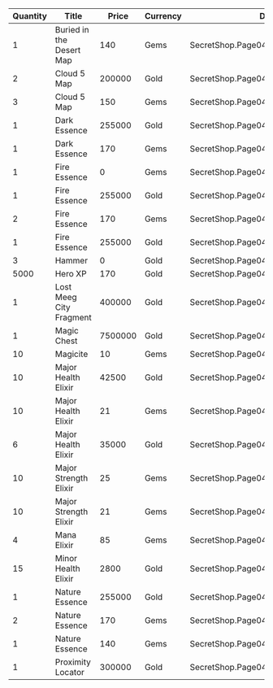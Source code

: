 | Quantity | Title | Price | Currency |  Dev Name |
| -------- | ----- | ----- | -------- |  -------- |
| 1 | Buried in the Desert Map | 140 | Gems | SecretShop.Page04.UnderworldTrader.78 |
| 2 | Cloud 5 Map | 200000 | Gold | SecretShop.Page04.TreasureMap.25 |
| 3 | Cloud 5 Map | 150 | Gems | SecretShop.Page04.UnderworldTrader.77 |
| 1 | Dark Essence | 255000 | Gold | SecretShop.Page04.Shard.21 |
| 1 | Dark Essence | 170 | Gems | SecretShop.Page04.UnderworldTrader.68 |
| 1 | Fire Essence | 0 | Gems | SecretShop.Page04.Free.43 |
| 1 | Fire Essence | 255000 | Gold | SecretShop.Page04.Reagent.68 |
| 2 | Fire Essence | 170 | Gems | SecretShop.Page04.Reagent.83 |
| 1 | Fire Essence | 255000 | Gold | SecretShop.Page04.Shard.22 |
| 3 | Hammer | 0 | Gold | SecretShop.Page04.Free.40 |
| 5000 | Hero XP | 170 | Gold | SecretShop.Page04.Misc.26 |
| 1 | Lost Meeg City Fragment | 400000 | Gold | SecretShop.Page04.TreasureMap.28 |
| 1 | Magic Chest | 7500000 | Gold | SecretShop.Page04.CharShard.22 |
| 10 | Magicite | 10 | Gems | SecretShop.Page04.Ore.06 |
| 10 | Major Health Elixir | 42500 | Gold | SecretShop.Page04.Elixir.21 |
| 10 | Major Health Elixir | 21 | Gems | SecretShop.Page04.UnderworldTrader.86 |
| 6 | Major Health Elixir | 35000 | Gold | SecretShop.Page04.UnderworldTraderGold.12 |
| 10 | Major Strength Elixir | 25 | Gems | SecretShop.Page04.Elixir.29 |
| 10 | Major Strength Elixir | 21 | Gems | SecretShop.Page04.UnderworldTrader.89 |
| 4 | Mana Elixir | 85 | Gems | SecretShop.Page04.Elixir.28 |
| 15 | Minor Health Elixir | 2800 | Gold | SecretShop.Page04.UnderworldTraderGold.13 |
| 1 | Nature Essence | 255000 | Gold | SecretShop.Page04.Reagent.72 |
| 2 | Nature Essence | 170 | Gems | SecretShop.Page04.Reagent.87 |
| 1 | Nature Essence | 140 | Gems | SecretShop.Page04.UnderworldTrader.67 |
| 1 | Proximity Locator | 300000 | Gold | SecretShop.Page04.Misc.21 |
